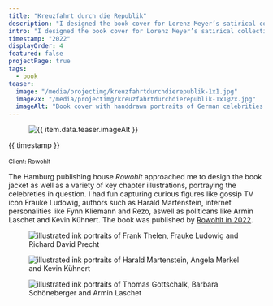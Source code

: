 ```yaml
---
title: "Kreuzfahrt durch die Republik"
description: "I designed the book cover for Lorenz Meyer’s satirical collection of celeb impersonations."
intro: "I designed the book cover for Lorenz Meyer’s satirical collection of celeb impersonations."
timestamp: "2022"
displayOrder: 4
featured: false
projectPage: true
tags:
  - book
teaser:
  image: "/media/projectimg/kreuzfahrtdurchdierepublik-1x1.jpg"
  image2x: "/media/projectimg/kreuzfahrtdurchdierepublik-1x1@2x.jpg"
  imageAlt: "Book cover with handdrawn portraits of German celebrities. Book title is German: Kreuzfahrt durch die Republik"
---
```


<figure class="container--full">
  <img src="/media/projectimg/kreuzfahrtdurchdierepublik-3x4.jpg" 
      srcset="/media/projectimg/kreuzfahrtdurchdierepublik-3x4.jpg 1x, /media/projectimg/kreuzfahrtdurchdierepublik-3x4@2x.jpg 2x"
      alt="{{ item.data.teaser.imageAlt }}" />
</figure>

<div class="content-container container--normal">
  <aside>
    <time>{{ timestamp }}</time><br><br>
    <small>Client: Rowohlt</small>
  </aside>
  <div class="content">
    <p>The Hamburg publishing house <em>Rowohlt</em> approached me to design the book jacket as well as a variety of key chapter illustrations, portraying the celebreties in question. I had fun capturing curious figures like gossip TV icon Frauke Ludowig, authors such as Harald Martenstein, internet personalities like Fynn Kliemann and Rezo, aswell as politicans like Armin Laschet and Kevin Kühnert. The book was published by <a href="https://www.rowohlt.de/buch/lorenz-meyer-kreuzfahrt-durch-die-republik-9783499009983" target="_blank">Rowohlt in 2022</a>.</p>
  </div>
</div>

<figure class="container--wide spacer-b--s">
  <img src="/media/projectimg/kreuzfahrtdurchdierepublik-portraits-1.jpg" alt="illustrated ink portraits of Frank Thelen, Frauke Ludowig and Richard David Precht">
</figure>

<figure class="container--wide spacer-b--s">
  <img src="/media/projectimg/kreuzfahrtdurchdierepublik-portraits-2.jpg" alt="illustrated ink portraits of Harald Martenstein, Angela Merkel and Kevin Kühnert">
</figure>

<figure class="container--wide spacer-b--s">
  <img src="/media/projectimg/kreuzfahrtdurchdierepublik-portraits-3.jpg" alt="illustrated ink portraits of Thomas Gottschalk, Barbara Schöneberger and Armin Laschet">
</figure>